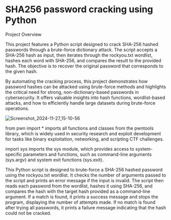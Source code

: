 # SHA256 password cracking using Python

Project Overview

This project features a Python script designed to crack SHA-256 hashed passwords through a brute-force dictionary attack. The script accepts a SHA-256 hash as input, then iterates through the rockyou.txt wordlist, hashes each word with SHA-256, and compares the result to the provided hash. The objective is to recover the original password that corresponds to the given hash.

By automating the cracking process, this project demonstrates how password hashes can be attacked using brute-force methods and highlights the critical need for strong, non-dictionary-based passwords in cybersecurity. It offers valuable insights into hash functions, wordlist-based attacks, and how to efficiently handle large datasets during brute-force operations.

![Screenshot_2024-11-27_15-10-56](https://github.com/user-attachments/assets/142b2f25-bc7a-4e53-89ad-a9258b810a16)

from pwn import * imports all functions and classes from the pwntools library, which is widely used in security research and exploit development for tasks like binary exploitation, networking, and scripting CTF challenges.

import sys imports the sys module, which provides access to system-specific parameters and functions, such as command-line arguments (sys.argv) and system exit functions (sys.exit).

This Python script is designed to brute-force a SHA-256 hashed password using the rockyou.txt wordlist. It checks the number of arguments passed to the script and prints an error message if the input is invalid. The script then reads each password from the wordlist, hashes it using SHA-256, and compares the hash with the target hash provided as a command-line argument. If a match is found, it prints a success message and stops the program, displaying the number of attempts made. If no match is found after trying all passwords, it prints a failure message indicating that the hash could not be cracked.
